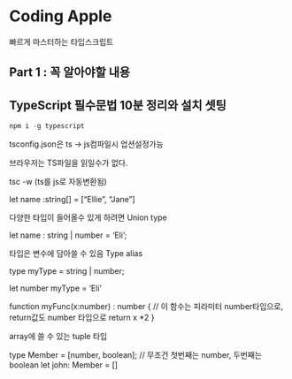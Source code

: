 # Coding Apple

빠르게 마스터하는 타입스크립트

## Part 1 : 꼭 알아야할 내용

## TypeScript 필수문법 10분 정리와 설치 셋팅

```ts
npm i -g typescript
```

tsconfig.json은 ts -> js컴파일시 업션설정가능

브라우저는 TS파일을 읽일수가 없다.

tsc -w (ts를 js로 자동변환됨)

let name :string[] = [“Ellie”, “Jane”]

다양한 타입이 들어올수 있게 하려면 Union type

let name : string | number = ‘Eli’;

타입은 변수에 담아쓸 수 있음 Type alias

type myType = string | number;

let number myType = ‘Eli’

function myFunc(x:number) : number { // 이 함수는 피라미터 number타입으로, return값도 number 타입으로
return x \*2
}

array에 쓸 수 있는 tuple 타입

type Member = [number, boolean]; // 무조건 첫번째는 number, 두번째는 boolean
let john: Member = []
